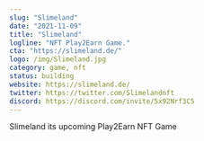```yaml
---
slug: "Slimeland"
date: "2021-11-09"
title: "Slimeland"
logline: "NFT Play2Earn Game."
cta: "https://slimeland.de/"
logo: /img/Slimeland.jpg
category: game, nft
status: building
website: https://slimeland.de/
twitter: https://twitter.com/Slimelandnft
discord: https://discord.com/invite/5x92Nrf3C5
---
```


Slimeland its upcoming Play2Earn NFT Game 
